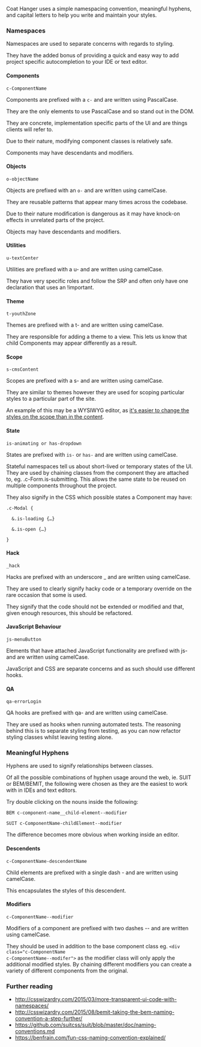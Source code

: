 Coat Hanger uses a simple namespacing convention, meaningful hyphens, and capital letters to help you write and maintain your styles.

### Namespaces

Namespaces are used to separate concerns with regards to styling.

They have the added bonus of providing a quick and easy way to add project specific autocompletion to your IDE or text editor.

#### Components

    c-ComponentName

Components are prefixed with a <code>c-</code> and are written using PascalCase.

They are the only elements to use PascalCase and so stand out in the <abr>DOM</abr>.

They are concrete, implementation specific parts of the <abr>UI</abr> and are things clients will refer to.

Due to their nature, modifying component classes is relatively safe.

Components may have descendants and modifiers.

#### Objects

    o-objectName

Objects are prefixed with an <code>o-</code> and are written using camelCase.

They are reusable patterns that appear many times across the codebase.

Due to their nature modification is dangerous as it may have knock-on effects in unrelated parts of the project.

Objects may have descendants and modifiers.


#### Utilities

    u-textCenter

Utilities are prefixed with a u- and are written using camelCase.

They have very specific roles and follow the SRP and often only have one declaration that uses an !important.


#### Theme

    t-youthZone

Themes are prefixed with a t- and are written using camelCase.

They are responsible for adding a theme to a view. This lets us know that child Components may appear differently as a result.

#### Scope

    s-cmsContent

Scopes are prefixed with a s- and are written using camelCase.

They are similar to themes however they are used for scoping particular styles to a particular part of the site.

An example of this may be a WYSIWYG editor, as [it's easier to change the styles on the scope than in the content](https://css-tricks.com/class-up-templates-not-content).


#### State

    is-animating or has-dropdown

States are prefixed with <code>is-</code> or <code>has-</code> and are written using camelCase.

Stateful namespaces tell us about short-lived or temporary states of the UI. They are used by chaining classes from the component they are attached to, eg. .c-Form.is-submitting. This allows the same state to be reused on multiple components throughout the project.

They also signify in the CSS which possible states a Component may have:

    .c-Modal {

      &.is-loading {…}

      &.is-open {…}

    }


#### Hack

    _hack

Hacks are prefixed with an underscore _ and are written using camelCase.

They are used to clearly signify hacky code or a temporary override on the rare occasion that some is used.

They signify that the code should not be extended or modified and that, given enough resources, this should be refactored.


#### JavaScript Behaviour

    js-menuButton

Elements that have attached JavaScript functionality are prefixed with js- and are written using camelCase.

JavaScript and CSS are separate concerns and as such should use different hooks.


#### QA

    qa-errorLogin

QA hooks are prefixed with qa- and are written using camelCase.

They are used as hooks when running automated tests. The reasoning behind this is to separate styling from testing, as you can now refactor styling classes whilst leaving testing alone.

### Meaningful Hyphens

Hyphens are used to signify relationships between classes.

Of all the possible combinations of hyphen usage around the web, ie. SUIT or BEM/BEMIT, the following were chosen as they are the easiest to work with in IDEs and text editors.

Try double clicking on the nouns inside the following:

    BEM c-component-name__child-element--modifier

    SUIT c-ComponentName-childElement--modifier

The difference becomes more obvious when working inside an editor.

#### Descendents

    c-ComponentName-descendentName

Child elements are prefixed with a single dash - and are written using camelCase.

This encapsulates the styles of this descendent.

#### Modifiers

    c-ComponentName--modifier

Modifiers of a component are prefixed with two dashes -- and are written using camelCase.

They should be used in addition to the base component class eg. <code>&lt;div class="c-ComponentName c-ComponentName--modifer"&gt;</code> as the modifier class will only apply the additional modified styles. By chaining different modifiers you can create a variety of different components from the original.

### Further reading

- http://csswizardry.com/2015/03/more-transparent-ui-code-with-namespaces/
- http://csswizardry.com/2015/08/bemit-taking-the-bem-naming-convention-a-step-further/
- https://github.com/suitcss/suit/blob/master/doc/naming-conventions.md
- https://benfrain.com/fun-css-naming-convention-explained/
